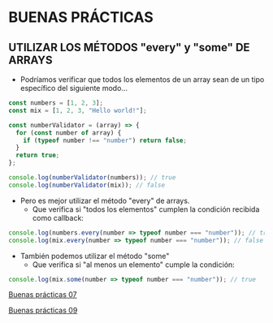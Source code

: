 # BUENAS PRÁCTICAS

## UTILIZAR LOS MÉTODOS "every" y "some" DE ARRAYS

- Podríamos verificar que todos los elementos de un array sean de un tipo específico del siguiente modo...
```js
const numbers = [1, 2, 3];
const mix = [1, 2, 3, "Hello world!"];

const numberValidator = (array) => {
  for (const number of array) {
    if (typeof number !== "number") return false;
  }
  return true;
};

console.log(numberValidator(numbers)); // true
console.log(numberValidator(mix)); // false
```
- Pero es mejor utilizar el método "every" de arrays.
  - Que verifica si "todos los elementos" cumplen la condición recibida como callback:
```js
console.log(numbers.every(number => typeof number === "number")); // true
console.log(mix.every(number => typeof number === "number")); // false
```

- También podemos utilizar el método "some"
  - Que verifica si "al menos un elemento" cumple la condición:
```js
console.log(mix.some(number => typeof number === "number")); // true
```

[Buenas prácticas 07](./07-GoodPractices.md)

[Buenas prácticas 09](./09-GoodPractices.md)